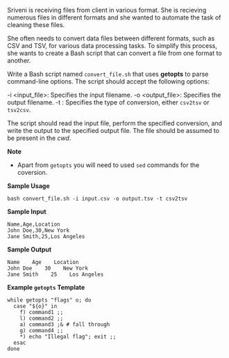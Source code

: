 Sriveni is receiving files from client in various format. 
She is recieving numerous files in different formats and she wanted to automate the task of cleaning these files. 

She often needs to convert data files between different formats, such as CSV and TSV, for various data processing tasks.
To simplify this process, she wants to create a Bash script that can convert a file from one format to another.

Write a Bash script named `convert_file.sh` that uses **getopts** to parse command-line options.
The script should accept the following options:

-i <input_file>: Specifies the input filename.
-o <output_file>: Specifies the output filename.
-t <type>: Specifies the type of conversion, either `csv2tsv` or `tsv2csv`.

The script should read the input file, perform the specified conversion, and write the output to the specified output file.
The file should be assumed to be present in the _cwd_.

**Note**

- Apart from `getopts` you will need to used `sed` commands for the coversion.

**Sample Usage**

```
bash convert_file.sh -i input.csv -o output.tsv -t csv2tsv
```

**Sample Input**

```
Name,Age,Location
John Doe,30,New York
Jane Smith,25,Los Angeles
```

**Sample Output**

```
Name    Age    Location
John Doe    30    New York
Jane Smith    25    Los Angeles
```

**Example `getopts` Template**

```
while getopts "flags" o; do
  case "${o}" in
    f) command1 ;;
    l) command2 ;;
    a) command3 ;& # fall through
    g) command4 ;;
    *) echo "Illegal flag"; exit ;;
  esac
done
```
